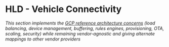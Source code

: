 # HLD - Vehicle Connectivity

*This section implements the [GCP reference architecture concerns](https://cloud.google.com/architecture/connected-devices/iot-platform-product-architecture) (load balancing, device management, buffering, rules engines, provisioning, OTA, scaling, security) while remaining vendor-agnostic and giving alternate mappings to other vendor providers*  
